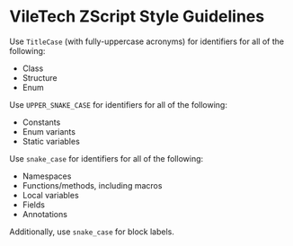 # VileTech ZScript Style Guidelines

Use `TitleCase` (with fully-uppercase acronyms) for identifiers for all of the following:
- Class
- Structure
- Enum

Use `UPPER_SNAKE_CASE` for identifiers for all of the following:
- Constants
- Enum variants
- Static variables

Use `snake_case` for identifiers for all of the following:
- Namespaces
- Functions/methods, including macros
- Local variables
- Fields
- Annotations

Additionally, use `snake_case` for block labels.
